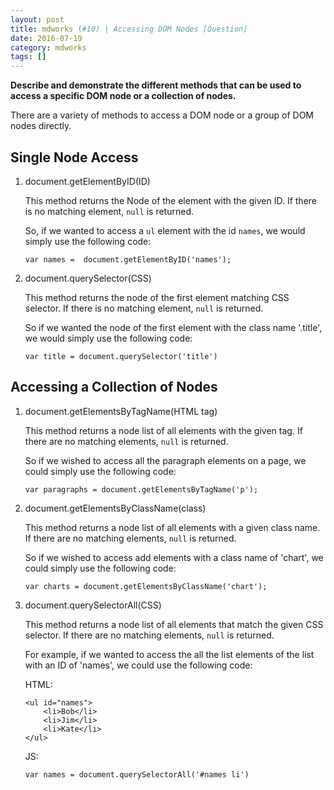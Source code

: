 ```yaml
---
layout: post
title: mdworks (#10) | Accessing DOM Nodes [Question]
date: 2016-07-19
category: mdworks
tags: []
---
```


**Describe and demonstrate the different methods that can be used to access a specific DOM node or a collection of nodes.**

There are a variety of methods to access a DOM node or a group of DOM nodes directly. 

## Single Node Access

1. document.getElementByID(ID)

    This method returns the Node of the element with the given ID. If there is no matching element, `null` is returned. 
    
    So, if we wanted to access a `ul` element with the id `names`, we would simply use the following code: 
        
    `var names =  document.getElementByID('names');`

2. document.querySelector(CSS)
    
    This method returns the node of the first element matching CSS selector. If there is no matching element, `null` is returned.

    So if we wanted the node of the first element with the class name '.title', we would simply use the following code: 

    `var title = document.querySelector('title')`

## Accessing a Collection of Nodes 

1. document.getElementsByTagName(HTML tag)

    This method returns a node list of all elements with the given tag. If there are no matching elements, `null` is returned. 

    So if we wished to access all the paragraph elements on a page, we could simply use the following code: 

    `var paragraphs = document.getElementsByTagName('p');`

2. document.getElementsByClassName(class)

    This method returns a node list of all elements with a given class name. If there are no matching elements, `null` is returned. 

    So if we wished to access add elements with a class name of 'chart', we could simply use the following code: 

    `var charts = document.getElementsByClassName('chart');`    

3. document.querySelectorAll(CSS)
    
    This method returns a node list of all elements that match the given CSS selector. If there are no matching elements, `null` is returned. 

    For example, if we wanted to access the all the list elements of the list with an ID of 'names', we could use the following code: 

    HTML: 

    ```
    <ul id="names">
        <li>Bob</li>
        <li>Jim</li>
        <li>Kate</li>
    </ul>
    ```

    JS:
    
    `var names = document.querySelectorAll('#names li')`
